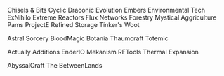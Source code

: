 Chisels & Bits
Cyclic
Draconic Evolution
Embers
Environmental Tech
ExNihilo
Extreme Reactors
Flux Networks
Forestry
Mystical Aggriculture
Pams
ProjectE
Refined Storage
Tinker's
Woot

Astral Sorcery
BloodMagic
Botania
Thaumcraft
Totemic

Actually Additions
EnderIO
Mekanism
RFTools
Thermal Expansion

AbyssalCraft
The BetweenLands
